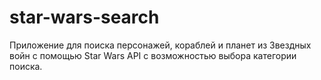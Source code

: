 # star-wars-search
Приложение для поиска персонажей, кораблей и планет из Звездных войн с помощью Star Wars API с возможностью выбора категории поиска.
